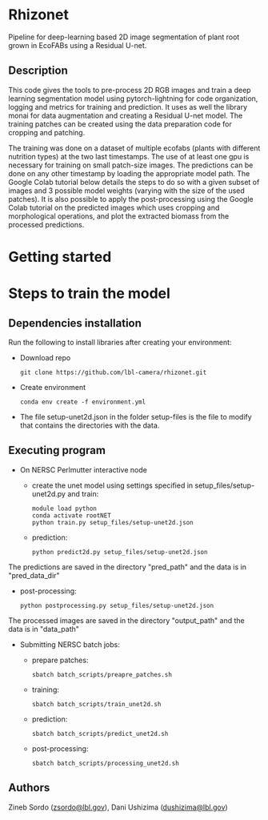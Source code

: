 # Rhizonet
Pipeline for deep-learning based 2D image segmentation of plant root grown in EcoFABs using a Residual U-net.

## Description

This code gives the tools to pre-process 2D RGB images and train a deep learning segmentation model using pytorch-lightning for code organization, logging and metrics for training and prediction. It uses as well the library monai for data augmentation and creating a Residual U-net model. 
The training patches can be created using the data preparation code for cropping and patching. 

The training was done on a dataset of multiple ecofabs (plants with different nutrition types) at the two last timestamps. The use of at least one gpu is necessary for training on small patch-size images.
The predictions can be done on any other timestamp by loading the appropriate model path. The Google Colab tutorial below details the steps to do so with a given subset of images and 3 possible model weights (varying with the size of the used patches).
It is also possible to apply the post-processing using the Google Colab tutorial on the predicted images which uses cropping and morphological operations, and plot the extracted biomass from the processed predictions. 
# Getting started
# Steps to train the model

## Dependencies installation

Run the following to install libraries after creating your environment: 

- Download repo
    ```commandline
    git clone https://github.com/lbl-camera/rhizonet.git
    ```
- Create environment 

    ```commandline
    conda env create -f environment.yml 
    ```

- The file setup-unet2d.json in the folder setup-files is the file to modify that contains the directories with the data.

## Executing program

- On NERSC Perlmutter interactive node
  - create the unet model using settings specified in setup_files/setup-unet2d.py and train: 

    ```commandline
    module load python
    conda activate rootNET
    python train.py setup_files/setup-unet2d.json
    ```

  - prediction: 
    ```commandline
    python predict2d.py setup_files/setup-unet2d.json
    ```
The predictions are saved in the directory "pred_path" and the data is in "pred_data_dir"
  
  - post-processing: 
    ```commandline
    python postprocessing.py setup_files/setup-unet2d.json
    ```
The processed images are saved in the directory "output_path" and the data is in "data_path"

- Submitting NERSC batch jobs:
  - prepare patches:
    ```commandline
    sbatch batch_scripts/preapre_patches.sh
    ```
  
  - training: 
    ```commandline
    sbatch batch_scripts/train_unet2d.sh
    ```
  
  - prediction: 
    ```commandline
    sbatch batch_scripts/predict_unet2d.sh
    ```
  
  - post-processing: 
    ```commandline
    sbatch batch_scripts/processing_unet2d.sh
    ```
    
## Authors

Zineb Sordo (zsordo@lbl.gov), Dani Ushizima (dushizima@lbl.gov) 
